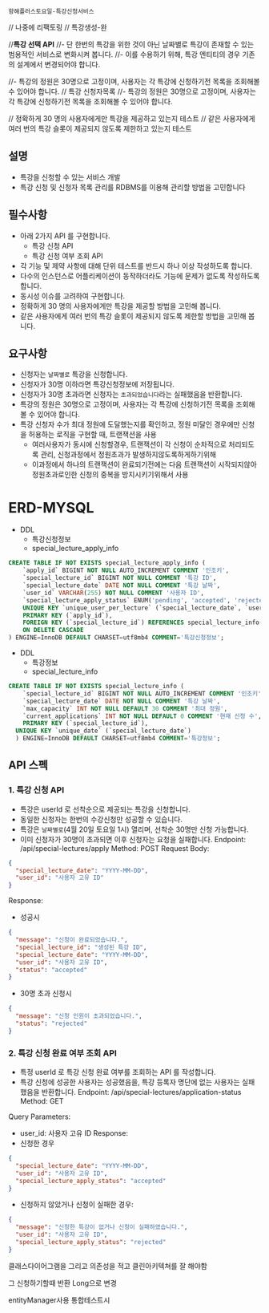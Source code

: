 `항해플러스토요일-특강신청서비스`

// 나중에 리팩토링
// 특강생성-완

//**특강 선택 API**
//- 단 한번의 특강을 위한 것이 아닌 날짜별로 특강이 존재할 수 있는 범용적인 서비스로 변화시켜 봅니다.
//- 이를 수용하기 위해, 특강 엔티티의 경우 기존의 설계에서 변경되어야 합니다.



//- 특강의 정원은 30명으로 고정이며, 사용자는 각 특강에 신청하기전 목록을 조회해볼 수 있어야 합니다.
// 특강 신청자목록
//- 특강의 정원은 30명으로 고정이며, 사용자는 각 특강에 신청하기전 목록을 조회해볼 수 있어야 합니다.

// 정확하게 30 명의 사용자에게만 특강을 제공하고 있는지 테스트
// 같은 사용자에게 여러 번의 특강 슬롯이 제공되지 않도록 제한하고 있는지 테스트

## 설명
- 특강을 신청할 수 있는 서비스 개발
- 특강 신청 및 신청자 목록 관리를 RDBMS를 이용해 관리할 방법을 고민합니다

## 필수사항
- 아래 2가지 API 를 구현합니다.
  - 특강 신청 API
  - 특강 신청 여부 조회 API
- 각 기능 및 제약 사항에 대해 단위 테스트를 반드시 하나 이상 작성하도록 합니다.
- 다수의 인스턴스로 어플리케이션이 동작하더라도 기능에 문제가 없도록 작성하도록 합니다.
- 동시성 이슈를 고려하여 구현합니다.
- 정확하게 30 명의 사용자에게만 특강을 제공할 방법을 고민해 봅니다.
- 같은 사용자에게 여러 번의 특강 슬롯이 제공되지 않도록 제한할 방법을 고민해 봅니다.

## 요구사항
- 신청자는 `날짜별로` 특강을 신청합니다.
- 신청자가 30명 이하라면 특강신청정보에 저장됩니다.
- 신청자가 30명 초과라면 신청자는 `초과되었습니다`라는 실패했음을 반환합니다.
- 특강의 정원은 30명으로 고정이며, 사용자는 각 특강에 신청하기전 목록을 조회해볼 수 있어야 합니다.
- 특강 신청자 수가 최대 정원에 도달했는지를 확인하고, 정원 미달인 경우에만 신청을 허용하는 로직을 구현할 때, 트랜잭션을 사용
  - 여러사용자가 동시에 신청할경우, 트랜잭션이 각 신청이 순차적으로 처리되도록 관리, 신청과정에서 정원초과가 발생하지않도록하게하기위해
  - 이과정에서 하나의 트랜잭션이 완료되기전에는 다음 트랜잭션이 시작되지않아 정원초과로인한 신청의 중복을 방지시키기위해서 사용

# ERD-MYSQL
- DDL
  - 특강신청정보
  - special_lecture_apply_info
```sql
CREATE TABLE IF NOT EXISTS special_lecture_apply_info (
    `apply_id` BIGINT NOT NULL AUTO_INCREMENT COMMENT '인조키',
    `special_lecture_id` BIGINT NOT NULL COMMENT '특강 ID',
    `special_lecture_date` DATE NOT NULL COMMENT '특강 날짜',
    `user_id` VARCHAR(255) NOT NULL COMMENT '사용자 ID',
    `special_lecture_apply_status` ENUM('pending', 'accepted', 'rejected') NOT NULL COMMENT '특강 신청 상태',
    UNIQUE KEY `unique_user_per_lecture` (`special_lecture_date`, `user_id`),
    PRIMARY KEY (`apply_id`),
    FOREIGN KEY (`special_lecture_id`) REFERENCES special_lecture_info(`special_lecture_id`)
    ON DELETE CASCADE
) ENGINE=InnoDB DEFAULT CHARSET=utf8mb4 COMMENT='특강신청정보';
```
- DDL
  - 특강정보
  - special_lecture_info
```sql
CREATE TABLE IF NOT EXISTS special_lecture_info (
    `special_lecture_id` BIGINT NOT NULL AUTO_INCREMENT COMMENT '인조키',
    `special_lecture_date` DATE NOT NULL COMMENT '특강 날짜',
    `max_capacity` INT NOT NULL DEFAULT 30 COMMENT '최대 정원',
    `current_applications` INT NOT NULL DEFAULT 0 COMMENT '현재 신청 수',
    PRIMARY KEY (`special_lecture_id`),
  UNIQUE KEY `unique_date` (`special_lecture_date`)
  ) ENGINE=InnoDB DEFAULT CHARSET=utf8mb4 COMMENT='특강정보';
```


## API 스펙
### 1. 특강 신청 API
- 특강은 userId 로 선착순으로 제공되는 특강을 신청합니다.
- 동일한 신청자는 한번의 수강신청만 성공할 수 있습니다.
- 특강은 `날짜별로`(4월 20일 토요일 1시) 열리며, 선착순 30명만 신청 가능합니다.
- 이미 신청자가 30명이 초과되면 이후 신청자는 요청을 실패합니다.
Endpoint: /api/special-lectures/apply
Method: POST
Request Body:
```json
{
  "special_lecture_date": "YYYY-MM-DD",
  "user_id": "사용자 고유 ID"
}
```
Response:
- 성공시
```json
{
  "message": "신청이 완료되었습니다.",
  "special_lecture_id": "생성된 특강 ID",
  "special_lecture_date": "YYYY-MM-DD",
  "user_id": "사용자 고유 ID",
  "status": "accepted"
}
```
- 30명 초과 신청시
```json
{
  "message": "신청 인원이 초과되었습니다.",
  "status": "rejected"
}
```


### 2. 특강 신청 완료 여부 조회 API
  - 특정 userId 로 특강 신청 완료 여부를 조회하는 API 를 작성합니다.
  - 특강 신청에 성공한 사용자는 성공했음을, 특강 등록자 명단에 없는 사용자는 실패했음을 반환합니다.
Endpoint: /api/special-lectures/application-status
Method: GET

Query Parameters:
- user_id: 사용자 고유 ID
Response:
- 신청한 경우
```json
{
  "special_lecture_date": "YYYY-MM-DD",
  "user_id": "사용자 고유 ID",
  "special_lecture_apply_status": "accepted"
}
```
- 신청하지 않았거나 신청이 실패한 경우:
```json
{
  "message": "신청한 특강이 없거나 신청이 실패하였습니다.",
  "user_id": "사용자 고유 ID",
  "special_lecture_apply_status": "rejected"
}
```

클래스다이어그램을 그리고 의존성을 적고
클린아키텍쳐를 잘 해야함

그 신청하기할때 반환 Long으로 변경

entityManager사용 통합테스트시